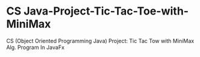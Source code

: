 # CS Java-Project-Tic-Tac-Toe-with-MiniMax
CS (Object Oriented Programming Java) Project: Tic Tac Tow with MiniMax Alg. Program In JavaFx

